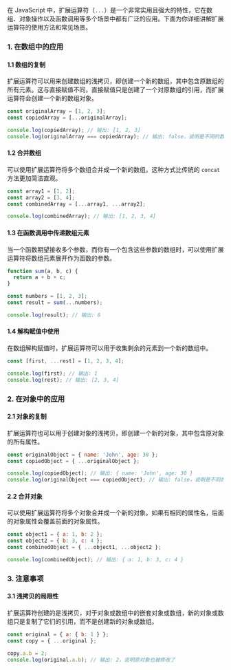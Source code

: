 在 JavaScript 中，扩展运算符（`...`）是一个非常实用且强大的特性，它在数组、对象操作以及函数调用等多个场景中都有广泛的应用。下面为你详细讲解扩展运算符的使用方法和常见场景。

### 1. 在数组中的应用

#### 1.1 数组的复制

扩展运算符可以用来创建数组的浅拷贝，即创建一个新的数组，其中包含原数组的所有元素。这与直接赋值不同，直接赋值只是创建了一个对原数组的引用，而扩展运算符会创建一个新的数组对象。

```javascript
const originalArray = [1, 2, 3];
const copiedArray = [...originalArray];

console.log(copiedArray); // 输出: [1, 2, 3]
console.log(originalArray === copiedArray); // 输出: false，说明是不同的数组对象
```

#### 1.2 合并数组

可以使用扩展运算符将多个数组合并成一个新的数组。这种方式比传统的 `concat` 方法更加简洁直观。

```javascript
const array1 = [1, 2];
const array2 = [3, 4];
const combinedArray = [...array1, ...array2];

console.log(combinedArray); // 输出: [1, 2, 3, 4]
```

#### 1.3 在函数调用中传递数组元素

当一个函数期望接收多个参数，而你有一个包含这些参数的数组时，可以使用扩展运算符将数组元素展开作为函数的参数。

```javascript
function sum(a, b, c) {
  return a + b + c;
}

const numbers = [1, 2, 3];
const result = sum(...numbers);

console.log(result); // 输出: 6
```

#### 1.4 解构赋值中使用

在数组解构赋值时，扩展运算符可以用于收集剩余的元素到一个新的数组中。

```javascript
const [first, ...rest] = [1, 2, 3, 4];

console.log(first); // 输出: 1
console.log(rest); // 输出: [2, 3, 4]
```

### 2. 在对象中的应用

#### 2.1 对象的复制

扩展运算符也可以用于创建对象的浅拷贝，即创建一个新的对象，其中包含原对象的所有属性。

```javascript
const originalObject = { name: 'John', age: 30 };
const copiedObject = { ...originalObject };

console.log(copiedObject); // 输出: { name: 'John', age: 30 }
console.log(originalObject === copiedObject); // 输出: false，说明是不同的对象
```

#### 2.2 合并对象

可以使用扩展运算符将多个对象合并成一个新的对象。如果有相同的属性名，后面的对象属性会覆盖前面的对象属性。

```javascript
const object1 = { a: 1, b: 2 };
const object2 = { b: 3, c: 4 };
const combinedObject = { ...object1, ...object2 };

console.log(combinedObject); // 输出: { a: 1, b: 3, c: 4 }
```

### 3. 注意事项

#### 3.1 浅拷贝的局限性

扩展运算符创建的是浅拷贝，对于对象或数组中的嵌套对象或数组，新的对象或数组只是复制了它们的引用，而不是创建新的对象或数组。

```javascript
const original = { a: { b: 1 } };
const copy = { ...original };

copy.a.b = 2;
console.log(original.a.b); // 输出: 2，说明原对象也被修改了
```

